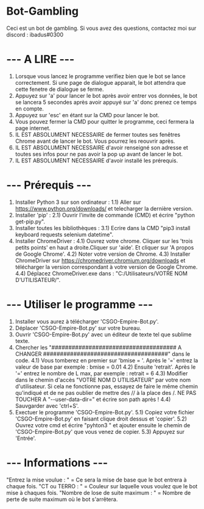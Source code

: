 # Bot-Gambling
 
Ceci est un bot de gambling. Si vous avez des questions, contactez moi sur discord : ibadus#0300

# --- A LIRE ---

1) Lorsque vous lancez le programme verifiez bien que le bot se lance correctement. Si une page de dialogue apparait, le bot attendra que cette fenetre de dialogue se ferme.
2) Appuyez sur 'a' pour lancer le bot après avoir entrer vos données, le bot se lancera 5 secondes après avoir appuyé sur 'a' donc prenez ce temps en compte.
3) Appuyez sur 'esc' en étant sur la CMD pour lancer le bot.
4) Vous pouvez fermer la CMD pour quitter le programme, ceci fermera la page internet.
5) IL EST ABSOLUMENT NECESSAIRE de fermer toutes ses fenêtres Chrome avant de lancer le bot. Vous pourrez les reouvrir après.
6) IL EST ABSOLUMENT NECESSAIRE d'avoir renseigné son adresse et toutes ses infos pour ne pas avoir la pop up avant de lancer le bot.
7) IL EST ABSOLUMENT NECESSAIRE d'avoir installé les prérequis.

# --- Prérequis ---

1) Installer Python 3 sur son ordinateur :
1.1) Aller sur https://www.python.org/downloads/ et telecharger la dernière version.
2) Installer 'pip' :
2.1) Ouvrir l'invite de commande (CMD) et écrire "python get-pip.py".
3) Installer toutes les bibliothèques :
3.1) Ecrire dans la CMD "pip3 install keyboard requests selenium datetime".
4) Installer ChromeDriver :
4.1) Ouvrez votre chrome. Cliquer sur les 'trois petits points' en haut a droite.Cliquer sur 'aide'. Et cliquer sur 'A propos de Google Chrome'.
4.2) Noter votre version de Chrome.
4.3) Installer ChromeDriver sur https://chromedriver.chromium.org/downloads et télécharger la version correspondant à votre version de Google Chrome.
4.4) Déplacez ChromeDriver.exe dans : "C:/Utilisateurs/VOTRE NOM D'UTILISATEUR/".

# --- Utiliser le programme ---

1) Installer vous aurez à télécharger 'CSGO-Empire-Bot.py'.
2) Déplacer 'CSGO-Empire-Bot.py' sur votre bureau.
3) Ouvrir 'CSGO-Empire-Bot.py' avec un éditeur de texte tel que sublime texte.
4) Chercher les "##################################### A CHANGER #####################################" dans le code.
4.1) Vous tomberez en premier sur 'bmise = '. Après le '=' entrez la valeur de base par exemple : bmise = 0.01
4.2) Ensuite 'retrait'. Après le '=' entrez le nombre de L max, par exemple : retrait = 6
4.3) Modifier dans le chemin d'accès "VOTRE NOM D UTILISATEUR" par votre nom d'utilisateur. Si cela ne fonctionne pas, essayez de faire le même chemin qu'indiqué et de ne pas oublier de mettre des // à la place des /. NE PAS TOUCHER A "--user-data-dir=" et écrire son path après !
4.4) Sauvgarder avec 'ctrl+S'.
5) Exectuer le programme 'CSGO-Empire-Bot.py'.
5.1) Copiez votre fichier 'CSGO-Empire-Bot.py' en faisant clique droit dessus et 'copier'.
5.2) Ouvrez votre cmd et écrire "pyhton3 " et ajouter ensuite le chemin de 'CSGO-Empire-Bot.py' que vous venez de copier.
5.3) Appuyez sur 'Entrée'.

# --- Informations ---

"Entrez la mise voulue : " = Ce sera la mise de base que le bot entrera à chaque fois.
"CT ou TERRO : " = Couleur sur laquelle vous voulez que le bot mise à chaques fois.
"Nombre de lose de suite maximum : " = Nombre de perte de suite maximum où le bot s'arrêtera.